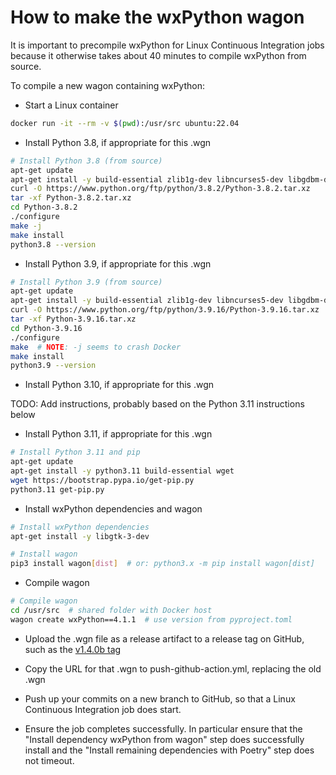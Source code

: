 # How to make the wxPython wagon

It is important to precompile wxPython for Linux Continuous Integration jobs
because it otherwise takes about 40 minutes to compile wxPython from source.

To compile a new wagon containing wxPython:

* Start a Linux container

```bash
docker run -it --rm -v $(pwd):/usr/src ubuntu:22.04
```

* Install Python 3.8, if appropriate for this .wgn

```bash
# Install Python 3.8 (from source)
apt-get update
apt-get install -y build-essential zlib1g-dev libncurses5-dev libgdbm-dev libnss3-dev libssl-dev libsqlite3-dev libreadline-dev libffi-dev curl libbz2-dev
curl -O https://www.python.org/ftp/python/3.8.2/Python-3.8.2.tar.xz
tar -xf Python-3.8.2.tar.xz
cd Python-3.8.2
./configure
make -j
make install
python3.8 --version
```

* Install Python 3.9, if appropriate for this .wgn

```bash
# Install Python 3.9 (from source)
apt-get update
apt-get install -y build-essential zlib1g-dev libncurses5-dev libgdbm-dev libnss3-dev libssl-dev libsqlite3-dev libreadline-dev libffi-dev curl libbz2-dev
curl -O https://www.python.org/ftp/python/3.9.16/Python-3.9.16.tar.xz
tar -xf Python-3.9.16.tar.xz
cd Python-3.9.16
./configure
make  # NOTE: -j seems to crash Docker
make install
python3.9 --version
```

* Install Python 3.10, if appropriate for this .wgn

TODO: Add instructions, probably based on the Python 3.11 instructions below

* Install Python 3.11, if appropriate for this .wgn

```bash
# Install Python 3.11 and pip
apt-get update
apt-get install -y python3.11 build-essential wget
wget https://bootstrap.pypa.io/get-pip.py
python3.11 get-pip.py
```

* Install wxPython dependencies and wagon

```bash
# Install wxPython dependencies
apt-get install -y libgtk-3-dev

# Install wagon
pip3 install wagon[dist]  # or: python3.x -m pip install wagon[dist]
```

* Compile wagon

```bash
# Compile wagon
cd /usr/src  # shared folder with Docker host
wagon create wxPython==4.1.1  # use version from pyproject.toml
```

* Upload the .wgn file as a release artifact to a release tag on GitHub,
  such as the [v1.4.0b tag](https://github.com/davidfstr/Crystal-Web-Archiver/releases/tag/v1.4.0b)

* Copy the URL for that .wgn to push-github-action.yml, replacing the old .wgn

* Push up your commits on a new branch to GitHub, so that a Linux
  Continuous Integration job does start.

* Ensure the job completes successfully. In particular ensure that the
  "Install dependency wxPython from wagon" step does successfully install
  and the "Install remaining dependencies with Poetry" step does not timeout.
